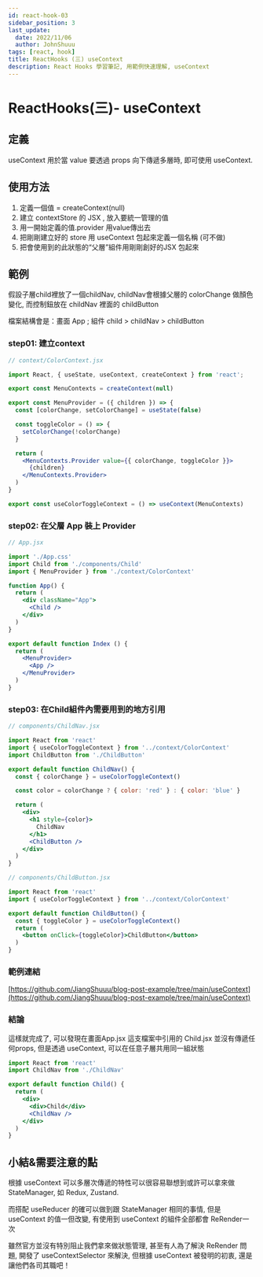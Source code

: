 ```yaml
---
id: react-hook-03
sidebar_position: 3
last_update:
  date: 2022/11/06
  author: JohnShuuu
tags: [react, hook]
title: ReactHooks (三) useContext 
description: React Hooks 學習筆記, 用範例快速理解, useContext
---
```

# ReactHooks(三)- useContext 
## 定義

useContext 用於當 value 要透過 props 向下傳遞多層時, 即可使用 useContext.

## 使用方法

1. 定義一個值 = createContext(null)
2. 建立 contextStore 的 JSX , 放入要統一管理的值
3. 用一開始定義的值.provider 用value傳出去
4. 把剛剛建立好的 store 用 useContext 包起來定義一個名稱 (可不做)
5. 把會使用到的此狀態的“父層”組件用剛剛創好的JSX 包起來

## 範例

假設子層child裡放了一個childNav, childNav會根據父層的 colorChange 做顏色變化, 而控制鈕放在 childNav 裡面的 childButton

檔案結構會是：畫面 App ; 組件 child > childNav > childButton

### step01: 建立context

```jsx
// context/ColorContext.jsx

import React, { useState, useContext, createContext } from 'react';

export const MenuContexts = createContext(null)

export const MenuProvider = ({ children }) => {
  const [colorChange, setColorChange] = useState(false)

  const toggleColor = () => {
    setColorChange(!colorChange)
  }

  return (
    <MenuContexts.Provider value={{ colorChange, toggleColor }}>
      {children}
    </MenuContexts.Provider>
  )
}

export const useColorToggleContext = () => useContext(MenuContexts)
```

### step02:  在父層 App 裝上 Provider

```jsx
// App.jsx

import './App.css'
import Child from './components/Child'
import { MenuProvider } from './context/ColorContext'

function App() {
  return (
    <div className="App">
      <Child />
    </div>
  )
}

export default function Index () {
  return (
    <MenuProvider>
      <App />
    </MenuProvider>
  )
}
```

### step03: 在Child組件內需要用到的地方引用

```jsx
// components/ChildNav.jsx

import React from 'react'
import { useColorToggleContext } from '../context/ColorContext'
import ChildButton from './ChildButton'

export default function ChildNav() {
  const { colorChange } = useColorToggleContext()

  const color = colorChange ? { color: 'red' } : { color: 'blue' }

  return (
    <div>
      <h1 style={color}>
        ChildNav
      </h1>
      <ChildButton />
    </div>
  )
}
```

```jsx
// components/ChildButton.jsx

import React from 'react'
import { useColorToggleContext } from '../context/ColorContext'

export default function ChildButton() {
  const { toggleColor } = useColorToggleContext()
  return (
    <button onClick={toggleColor}>ChildButton</button>
  )
}
```
### 範例連結

[https://github.com/JiangShuuu/blog-post-example/tree/main/useContext](https://github.com/JiangShuuu/blog-post-example/tree/main/useContext)

### 結論

這樣就完成了, 可以發現在畫面App.jsx 這支檔案中引用的 Child.jsx 並沒有傳遞任何props, 但是透過 useContext, 可以在任意子層共用同一組狀態
```jsx
import React from 'react'
import ChildNav from './ChildNav'

export default function Child() {
  return (
    <div>
      <div>Child</div>
      <ChildNav />
    </div>
  )
}
```

## 小結&需要注意的點

根據 useContext 可以多層次傳遞的特性可以很容易聯想到或許可以拿來做 StateManager, 如 Redux, Zustand.

而搭配 useReducer 的確可以做到跟 StateManager 相同的事情, 但是 useContext 的值一但改變, 有使用到 useContext 的組件全部都會 ReRender一次

雖然官方並沒有特別阻止我們拿來做狀態管理, 甚至有人為了解決 ReRender 問題, 開發了 useContextSelector 來解決, 但根據 useContext 被發明的初衷, 還是讓他們各司其職吧！